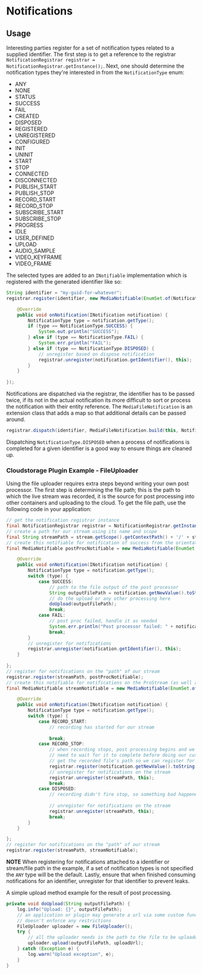 # Notifications

## Usage

Interesting parties register for a set of notification types related to a supplied identifier. The first step is to get a reference to the registrar `NotificationRegistrar registrar = NotificationRegistrar.getInstance();`. Next, one should determine the notification types they're interested in from the `NotificationType` enum:

* ANY
* NONE
* STATUS
* SUCCESS
* FAIL
* CREATED
* DISPOSED
* REGISTERED
* UNREGISTERED
* CONFIGURED
* INIT
* UNINIT
* START
* STOP
* CONNECTED
* DISCONNECTED
* PUBLISH_START
* PUBLISH_STOP
* RECORD_START
* RECORD_STOP
* SUBSCRIBE_START
* SUBSCRIBE_STOP
* PROGRESS
* IDLE
* USER_DEFINED
* UPLOAD
* AUDIO_SAMPLE
* VIDEO_KEYFRAME
* VIDEO_FRAME

The selected types are added to an `INotifiable` implementation which is registered with the generated identifier like so:

```java
String identifier = "my-guid-for-whatever";
registrar.register(identifier, new MediaNotifiable(EnumSet.of(NotificationType.SUCCESS, NotificationType.FAIL, NotificationType.DISPOSED)) {

    @Override
    public void onNotification(INotification notification) {
        NotificationType type = notification.getType();
        if (type == NotificationType.SUCCESS) {
            System.out.println("SUCCESS");
        } else if (type == NotificationType.FAIL) {
            System.err.println("FAIL");
        } else if (type == NotificationType.DISPOSED) {
            // unregister based on dispose notification
            registrar.unregister(notification.getIdentifier(), this);
        }
    }
    
});
```

Notifications are dispatched via the registrar, the identifier has to be passed twice, if its not in the actual notification its more difficult to sort or process the notification with their entity reference. The `MediaFileNotification` is an extension class that adds a map so that additional details can be passed around.

```java
registrar.dispatch(identifier, MediaFileNotification.build(this, NotificationType.PROGRESS, identifier, oldValue, newValue, details));
```

Dispatching `NotificationType.DISPOSED` when a process of notifications is completed for a given identifier is a good way to ensure things are cleaned up.

### Cloudstorage Plugin Example - FileUploader

Using the file uploader requires extra steps beyond writing your own post processor. The first step is determining the file path; this is the path to which the live stream was recorded, it is the source for post processing into other containers and uploading to the cloud. To get the file path, use the following code in your application:

```java
// get the notification registrar instance
final NotificationRegistrar registrar = NotificationRegistrar.getInstance();
// create a path for our stream using its name and scope
final String streamPath = stream.getScope().getContextPath() + '/' + stream.getName();
// create this notifiable for notification of success from the orientation post processor
final MediaNotifiable postProcNotifiable = new MediaNotifiable(EnumSet.of(NotificationType.SUCCESS, NotificationType.FAIL)) {

    @Override
    public void onNotification(INotification notification) {
        NotificationType type = notification.getType();
        switch (type) {
            case SUCCESS:
                // path to the file output of the post processor
                String outputFilePath = notification.getNewValue().toString();
                // do the upload or any other processing here
                doUpload(outputFilePath);
                break;
            case FAIL:
                // post proc failed, handle it as needed
                System.err.println("Post processor failed: " + notification.getNewValue().toString());
                break;
        }
        // unregister for notifications
        registrar.unregister(notification.getIdentifier(), this);
    }
    
};
// register for notifications on the "path" of our stream
registrar.register(streamPath, postProcNotifiable);
// create this notifiable for notifications on the ProStream (as well as disposed just in case of an issue)
final MediaNotifiable streamNotifiable = new MediaNotifiable(EnumSet.of(NotificationType.RECORD_START, NotificationType.RECORD_STOP, NotificationType.DISPOSED)) {

    @Override
    public void onNotification(INotification notification) {
        NotificationType type = notification.getType();
        switch (type) {
            case RECORD_START:
                // recording has started for our stream
                
                break;
            case RECORD_STOP:
                // when recording stops, post processing begins and we'll
                // need to wait for it to complete before doing our custom upload
                // get the recorded file's path so we can register for success
                registrar.register(notification.getNewValue().toString(), postProcNotifiable);
                // unregister for notifications on the stream
                registrar.unregister(streamPath, this);
                break;
            case DISPOSED:
                // recording didn't fire stop, so something bad happened, handle it as needed
                
                // unregister for notifications on the stream
                registrar.unregister(streamPath, this);
                break;        
        }
    }

};
// register for notifications on the "path" of our stream
registrar.register(streamPath, streamNotifiable);
```

**NOTE** When registering for notifications attached to a identifier or stream/file path in the example, if a set of notification types is not specified the `ANY` type will be the default. Lastly, ensure that when finished consuming notifications for an identifier, unregister for that identifier to prevent leaks.

A simple upload method example for the result of post processing.

```java
private void doUpload(String outputFilePath) {
    log.info("Upload: {}", outputFilePath);
    // an application or plugin may generate a url via some custom function and the file uploader
    // doesn't enforce any restrictions
    FileUploader uploader = new FileUploader();
    try {
        // all the uploader needs is the path to the file to be uploaded and the url destination
        uploader.upload(outputFilePath, uploadUrl);
    } catch (Exception e) {
        log.warn("Upload exception", e);
    }
}
```
